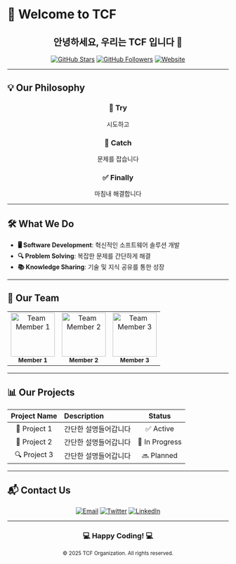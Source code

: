 # 🚀 Welcome to TCF

<div align="center">
  
  ## 안녕하세요, 우리는 **TCF** 입니다 👋
  
  [![GitHub Stars](https://img.shields.io/github/stars/tcf-org?style=social)](https://github.com/tcf-org)
  [![GitHub Followers](https://img.shields.io/github/followers/tcf-org?style=social)](https://github.com/tcf-org)
  [![Website](https://img.shields.io/badge/Website-Visit-blue)](https://tcf-org.github.io)
  
</div>

---

## 💡 Our Philosophy

<div align="center">
  
  ### 🔄 **T**ry 
  시도하고
  
  ### 🐛 **C**atch 
  문제를 잡습니다
  
  ### ✅ **F**inally 
  마침내 해결합니다
  
</div>

---

## 🛠️ What We Do

- **🖥️ Software Development**: 혁신적인 소프트웨어 솔루션 개발
- **🔍 Problem Solving**: 복잡한 문제를 간단하게 해결
- **📚 Knowledge Sharing**: 기술 및 지식 공유를 통한 성장

---

## 👥 Our Team

<div align="center">
  <table>
    <tr>
      <td align="center">
        <img src="https://via.placeholder.com/100" width="100px" alt="Team Member 1"/><br />
        <sub><b>Member 1</b></sub>
      </td>
      <td align="center">
        <img src="https://via.placeholder.com/100" width="100px" alt="Team Member 2"/><br />
        <sub><b>Member 2</b></sub>
      </td>
      <td align="center">
        <img src="https://via.placeholder.com/100" width="100px" alt="Team Member 3"/><br />
        <sub><b>Member 3</b></sub>
      </td>
    </tr>
  </table>
</div>

---

## 📊 Our Projects

| Project Name | Description | Status |
|:------------:|:------------|:------:|
| 🌟 Project 1 | 간단한 설명들어갑니다 | ✅ Active |
| 🚀 Project 2 | 간단한 설명들어갑니다 | 🚧 In Progress |
| 🔍 Project 3 | 간단한 설명들어갑니다 | 🔜 Planned |

---

## 📬 Contact Us

<div align="center">
  
  [![Email](https://img.shields.io/badge/Email-contact%40tcf.org-blue?style=for-the-badge&logo=mail.ru)](mailto:contact@tcf.org)
  [![Twitter](https://img.shields.io/badge/Twitter-@tcf__org-blue?style=for-the-badge&logo=twitter)](https://twitter.com/tcf_org)
  [![LinkedIn](https://img.shields.io/badge/LinkedIn-TCF-blue?style=for-the-badge&logo=linkedin)](https://linkedin.com/company/tcf-org)
  
</div>

---

<div align="center">
  
  ### 💻 Happy Coding! 💻
  
  <sub>© 2025 TCF Organization. All rights reserved.</sub>
  
</div>
